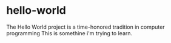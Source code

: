# hello-world
The Hello World project is a time-honored tradition in computer programming
This is somethine i'm trying to learn.
